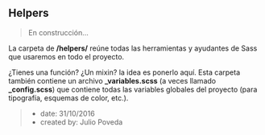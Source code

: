 ﻿## Helpers
> En construcción...

La carpeta de **/helpers/** reúne todas las herramientas y ayudantes 
de Sass que usaremos en todo el proyecto. 

¿Tienes una función? ¿Un mixin? la idea es ponerlo aquí. Esta carpeta también 
contiene un archivo **_variables.scss** (a veces llamado **_config.scss**) 
que contiene todas las variables globales del proyecto (para tipografía, 
esquemas de color, etc.).

> - date: 31/10/2016
> - created by: Julio Poveda
